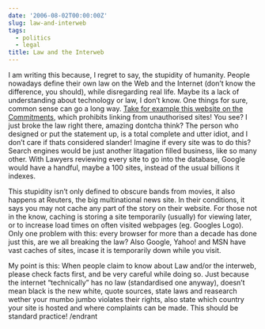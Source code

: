 ```yaml
---
date: '2006-08-02T00:00:00Z'
slug: law-and-interweb
tags:
  - politics
  - legal
title: Law and the Interweb
---
```


I am writing this because, I regret to say, the stupidity of humanity. People
nowadays define their own law on the Web and the Internet (don’t know the
difference, you should), while disregarding real life. Maybe its a lack of
understanding about technology or law, I don’t know. One things for sure, common
sense can go a long way. [Take for example this website on the
Commitments][Commitments], which prohibits linking from unauthorised sites! You
see? I just broke the law right there, amazing dontcha think? The person who
designed or put the statement up, is a total complete and utter idiot, and I
don’t care if thats considered slander! Imagine if every site was to do this?
Search engines would be just another litagation filled business, like so many
other. With Lawyers reviewing every site to go into the database, Google would
have a handful, maybe a 100 sites, instead of the usual billions it indexes.

This stupidity isn’t only defined to obscure bands from movies, it also happens
at Reuters, the big multinational news site. In their conditions, it says you
may not cache any part of the story on their website. For those not in the know,
caching is storing a site temporarily (usually) for viewing later, or to
increase load times on often visited webpages (eg. Googles Logo). Only one
problem with this: every browser for more than a decade has done just this, are
we all breaking the law? Also Google, Yahoo! and MSN have vast caches of sites,
incase it is temporarily down while you visit.

My point is this: When people claim to know about Law and/or the interweb,
please check facts first, and be very careful while doing so. Just because the
internet “technically” has no law (standardised one anyway), doesn’t mean black
is the new white, quote sources, state laws and reasearch wether your mumbo
jumbo violates their rights, also state which country your site is hosted and
where complaints can be made. This should be standard practice! /endrant

[Commitments]: http://www.thecommitments.net/ 'The Commitments Official Website'
